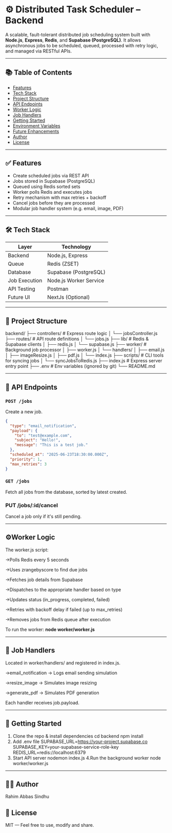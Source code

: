 # ⚙️ Distributed Task Scheduler – Backend

A scalable, fault-tolerant distributed job scheduling system built with **Node.js**, **Express**, **Redis**, and **Supabase (PostgreSQL)**. It allows asynchronous jobs to be scheduled, queued, processed with retry logic, and managed via RESTful APIs.

---

## 📚 Table of Contents

- [Features](#-features)
- [Tech Stack](#-tech-stack)
- [Project Structure](#-project-structure)
- [API Endpoints](#-api-endpoints)
- [Worker Logic](#-worker-logic)
- [Job Handlers](#-job-handlers)
- [Getting Started](#-getting-started)
- [Environment Variables](#-environment-variables)
- [Future Enhancements](#-future-enhancements)
- [Author](#-author)
- [License](#-license)

---

## ✅ Features

- Create scheduled jobs via REST API
- Jobs stored in Supabase (PostgreSQL)
- Queued using Redis sorted sets
- Worker polls Redis and executes jobs
- Retry mechanism with max retries + backoff
- Cancel jobs before they are processed
- Modular job handler system (e.g. email, image, PDF)

---

## 🛠 Tech Stack

| Layer         | Technology             |
|---------------|------------------------|
| Backend       | Node.js, Express       |
| Queue         | Redis (ZSET)           |
| Database      | Supabase (PostgreSQL)  |
| Job Execution | Node.js Worker Service |
| API Testing   | Postman                |
| Future UI     | NextJs (Optional)       |

---

## 📁 Project Structure

backend/
├── controllers/ # Express route logic
│ └── jobsController.js
├── routes/ # API route definitions
│ └── jobs.js
├── lib/ # Redis & Supabase clients
│ ├── redis.js
│ └── supabase.js
├── worker/ # Background job processor
│ ├── worker.js
│ └── handlers/
│ ├── email.js
│ ├── imageResize.js
│ ├── pdf.js
│ └── index.js
├── scripts/ # CLI tools for syncing jobs
│ └── syncJobsToRedis.js
├── index.js # Express server entry point
├── .env # Env variables (ignored by git)
└── README.md

---

## 📄 API Endpoints

### `POST /jobs`

Create a new job.

```json
{
  "type": "email_notification",
  "payload": {
    "to": "test@example.com",
    "subject": "Hello!",
    "message": "This is a test job."
  },
  "scheduled_at": "2025-06-23T18:30:00.000Z",
  "priority": 1,
  "max_retries": 3
}
```

### `GET /jobs`

Fetch all jobs from the database, sorted by latest created.

### PUT /jobs/:id/cancel

Cancel a job only if it's still pending.

--- 

## ⚙️Worker Logic

The worker.js script:

->Polls Redis every 5 seconds

->Uses zrangebyscore to find due jobs

->Fetches job details from Supabase

->Dispatches to the appropriate handler based on type

->Updates status (in_progress, completed, failed)

->Retries with backoff delay if failed (up to max_retries)

->Removes jobs from Redis queue after execution

To run the worker: **node worker/worker.js**

---

## 🔌 Job Handlers

Located in worker/handlers/ and registered in index.js.

->email_notification → Logs email sending simulation

->resize_image → Simulates image resizing

->generate_pdf → Simulates PDF generation

Each handler receives job.payload.

---

## 🧪 Getting Started

1. Clone the repo & install dependencies
      cd backend
      npm install
2. Add .env file
      SUPABASE_URL=https://your-project.supabase.co
      SUPABASE_KEY=your-supabase-service-role-key
      REDIS_URL=redis://localhost:6379
3. Start API server
      nodemon index.js
4.Run the background worker
      node worker/worker.js

---

## 👨‍💻 Author

Rahim Abbas Sindhu

## 📄 License

MIT — Feel free to use, modify and share.
